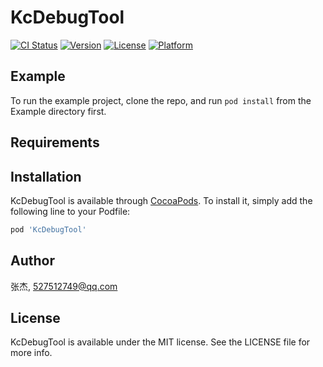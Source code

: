 # KcDebugTool

[![CI Status](https://img.shields.io/travis/张杰/KcDebugTool.svg?style=flat)](https://travis-ci.org/张杰/KcDebugTool)
[![Version](https://img.shields.io/cocoapods/v/KcDebugTool.svg?style=flat)](https://cocoapods.org/pods/KcDebugTool)
[![License](https://img.shields.io/cocoapods/l/KcDebugTool.svg?style=flat)](https://cocoapods.org/pods/KcDebugTool)
[![Platform](https://img.shields.io/cocoapods/p/KcDebugTool.svg?style=flat)](https://cocoapods.org/pods/KcDebugTool)

## Example

To run the example project, clone the repo, and run `pod install` from the Example directory first.

## Requirements

## Installation

KcDebugTool is available through [CocoaPods](https://cocoapods.org). To install
it, simply add the following line to your Podfile:

```ruby
pod 'KcDebugTool'
```

## Author

张杰, 527512749@qq.com

## License

KcDebugTool is available under the MIT license. See the LICENSE file for more info.
